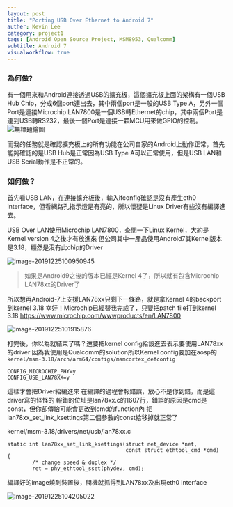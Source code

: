 ```yaml
---
layout: post
title: "Porting USB Over Ethernet to Android 7"
auther: Kevin Lee
category: project1
tags: [Android Open Source Project, MSM8953, Qualcomm]
subtitle: Android 7
visualworkflow: true
---
```


### 為何做?

有一個用來和Android連接透過USB的擴充板，這個擴充板上面的架構有一個USB Hub Chip，分成6個port連出去，其中兩個port是一般的USB Type A，另外一個Port是連接Microchip LAN7800是一個USB轉Ethernet的chip，其中兩個Port是連到USB轉RS232，最後一個Port是連接一顆MCU用來做GPIO的控制。
![無標題繪圖]({{site.baseurl}}/img/無標題繪圖.jpg)

而我的任務就是確認擴充板上的所有功能在公司自家的Android上動作正常，首先能夠確認的是USB Hub是正常因為USB Type A可以正常使用，但是USB LAN和USB Serial動作是不正常的。

### 如何做？

首先看USB LAN，在連接擴充板後，輸入ifconfig確認是沒有產生eth0 interface，但看網路孔指示燈是有亮的，所以懷疑是Linux Driver有些沒有編譯進去。

USB Over LAN使用Microchip LAN7800，查閱一下Linux Kernel，大約是Kernel version 4之後才有放進來
但公司其中一產品使用Android7其Kernel版本是3.18，顯然是沒有此chip的Driver

![image-20191225100950945]({{site.baseurl}}/img/image-20191225100950945.png)

> 如果是Android9之後的版本已經是Kernel 4了，所以就有包含Microchip LAN78xx的Driver了

所以想再Android-7上支援LAN78xx只剩下一條路，就是拿Kernel 4的backport到kernel 3.18
幸好！Microchip已經替我完成了，只要把patch file打到kernel 3.18
https://www.microchip.com/wwwproducts/en/LAN7800

![image-20191225101915876]({{site.baseurl}}/img/image-20191225101915876.png)

打完後，你以為就結束了嗎？還要把kernel config給設進去表示要使用LAN78xx的driver
因為我使用是Qualcomm的solution所以Kernel config要加在aosp的
`kernel/msm-3.18/arch/arm64/configs/msmcortex_defconfig`

```
CONFIG_MICROCHIP_PHY=y
CONFIG_USB_LAN78XX=y
```

這樣才會把Driver給編進來
在編譯的過程會報錯誤，放心不是你到錯，而是這driver寫的怪怪的
報錯的位址是lan78xx.c的1607行，錯誤的原因是cmd是const，但你卻傳給可能會更改到cmd的function內
把lan78xx_set_link_ksettings第二個參數的const給移掉就正常了

kernel/msm-3.18/drivers/net/usb/lan78xx.c

```
static int lan78xx_set_link_ksettings(struct net_device *net,
                                      const struct ethtool_cmd *cmd)
{
        /* change speed & duplex */
        ret = phy_ethtool_sset(phydev, cmd);
```

編譯好的image燒到裝置後，開機就抓得到LAN78xx及出現eth0 interface

![image-20191225104205022]({{site.baseurl}}/img/image-20191225104205022.png)

